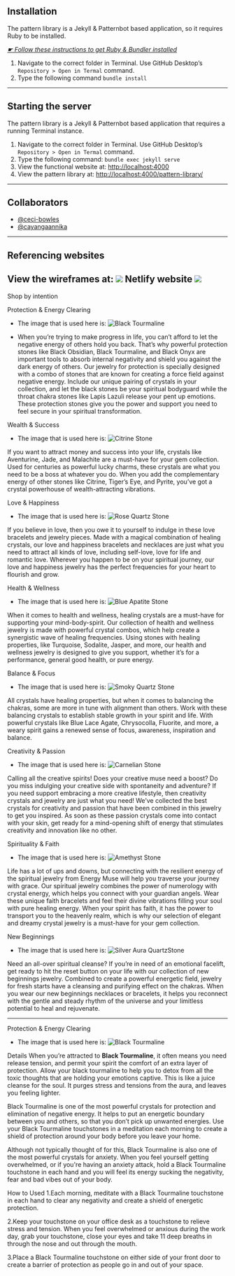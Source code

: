 ## Installation

The pattern library is a Jekyll & Patternbot based application, so it requires Ruby to be installed.

[*☛ Follow these instructions to get Ruby & Bundler installed*](https://learn-the-web.algonquindesign.ca/courses/web-dev-4/install-more-developer-tools/)

1. Navigate to the correct folder in Terminal. Use GitHub Desktop’s `Repository > Open in Termal` command.
2. Type the following command `bundle install`

---

## Starting the server

The pattern library is a Jekyll & Patternbot based application that requires a running Terminal instance.

1. Navigate to the correct folder in Terminal. Use GitHub Desktop’s `Repository > Open in Termal` command.
2. Type the following command: `bundle exec jekyll serve`
3. View the functional website at: [http://localhost:4000](http://localhost:4000)
4. View the pattern library at: [http://localhost:4000/pattern-library/](http://localhost:4000/pattern-library/)

---
## Collaborators

- [@ceci-bowles](https://github.com/ceci-bowles)
- [@cayangaannika](https://github.com/cayangaannika)
---
## Referencing websites
View the wireframes at: ![ ](/assets/wireframes.xd)
Netlify website ![ ](https://agitated-almeida-fa4e80.netlify.com/pattern-library/#brand)
---

Shop by intention

Protection & Energy Clearing
- The image that is used here is: ![Black Tourmaline](/images/crystals/black-tourmaline.png)

- When you’re trying to make progress in life, you can’t afford to let the negative energy of others hold you back. That’s why powerful protection stones like Black Obsidian, Black Tourmaline, and Black Onyx are important tools to absorb internal negativity and shield you against the dark energy of others. Our jewelry for protection is specially designed with a combo of stones that are known for creating a force field against negative energy. Include our unique pairing of crystals in your collection, and let the black stones be your spiritual bodyguard while the throat chakra stones like Lapis Lazuli release your pent up emotions. These protection stones give you the power and support you need to feel secure in your spiritual transformation.

Wealth & Success
- The image that is used here is: ![Citrine Stone](/images/crystals/citrine-stone.png)

If you want to attract money and success into your life, crystals like Aventurine, Jade, and Malachite are a must-have for your gem collection.  Used for centuries as powerful lucky charms, these crystals are what you need to be a boss at whatever you do. When you add the complementary energy of other stones like Citrine, Tiger’s Eye, and Pyrite, you’ve got a crystal powerhouse of wealth-attracting vibrations.

Love & Happiness
- The image that is used here is: ![Rose Quartz Stone](/images/crystals/rose-quartz-stone.png)

If you believe in love, then you owe it to yourself to indulge in these love bracelets and jewelry pieces. Made with a magical combination of healing crystals, our love and happiness bracelets and necklaces are just what you need to attract all kinds of love, including self-love, love for life and romantic love. Wherever you happen to be on your spiritual journey, our love and happiness jewelry has the perfect frequencies for your heart to flourish and grow.

Health & Wellness
- The image that is used here is: ![Blue Apatite Stone](/images/crystals/blue-apatite.png)

When it comes to health and wellness, healing crystals are a must-have for supporting your mind-body-spirit. Our collection of health and wellness jewelry is made with powerful crystal combos, which help create a synergistic wave of healing frequencies. Using stones with healing properties, like Turquoise, Sodalite, Jasper, and more, our health and wellness jewelry is designed to give you support, whether it’s for a performance, general good health, or pure energy.

Balance & Focus
- The image that is used here is: ![Smoky Quartz Stone](/images/crystals/smoky-quartz-stone.png)

All crystals have healing properties, but when it comes to balancing the chakras, some are more in tune with alignment than others. Work with these balancing crystals to establish stable growth in your spirit and life. With powerful crystals like Blue Lace Agate, Chrysocolla, Fluorite, and more, a weary spirit gains a renewed sense of focus, awareness, inspiration and balance.

Creativity & Passion
- The image that is used here is: ![Carnelian Stone](/images/crystals/carnelian-stone.png)

Calling all the creative spirits! Does your creative muse need a boost? Do you miss indulging your creative side with spontaneity and adventure? If you need support embracing a more creative lifestyle, then creativity crystals and jewelry are just what you need! We’ve collected the best crystals for creativity and passion that have been combined in this jewelry to get you inspired. As soon as these passion crystals come into contact with your skin, get ready for a mind-opening shift of energy that stimulates creativity and innovation like no other.

Spirituality & Faith
- The image that is used here is: ![Amethyst Stone](/images/crystals/amethyst-stone.png)

Life has a lot of ups and downs, but connecting with the resilient energy of the spiritual jewelry from Energy Muse will help you traverse your journey with grace. Our spiritual jewelry combines the power of numerology with crystal energy, which helps you connect with your guardian angels. Wear these unique faith bracelets and feel their divine vibrations filling your soul with pure healing energy. When your spirit has faith, it has the power to transport you to the heavenly realm, which is why our selection of elegant and dreamy crystal jewelry is a must-have for your gem collection.

New Beginnings
- The image that is used here is: ![Silver Aura QuartzStone](/images/crystals/silver-aura-quartz-stone.png)

Need an all-over spiritual cleanse? If you’re in need of an emotional facelift, get ready to hit the reset button on your life with our collection of new beginnings jewelry. Combined to create a powerful energetic field, jewelry for fresh starts have a cleansing and purifying effect on the chakras. When you wear our new beginnings necklaces or bracelets, it helps you reconnect with the gentle and steady rhythm of the universe and your limitless potential to heal and rejuvenate.

---
Protection & Energy Clearing
- The image that is used here is: ![Black Tourmaline](/images/crystals/black-tourmaline.png)

Details
When you’re attracted to <strong>Black Tourmaline</strong>, it often means you need release tension, and permit your spirit the comfort of an extra layer of protection. Allow your black tourmaline to help you to detox from all the toxic thoughts that are holding your emotions captive. This is like a juice cleanse for the soul. It purges stress and tensions from the aura, and leaves you feeling lighter.

Black Tourmaline is one of the most powerful crystals for protection and elimination of negative energy. It helps to put an energetic boundary between you and others, so that you don’t pick up unwanted energies. Use your Black Tourmaline touchstones in a meditation each morning to create a shield of protection around your body before you leave your home.

Although not typically thought of for this, Black Tourmaline is also one of the most powerful crystals for anxiety. When you feel yourself getting overwhelmed, or if you're having an anxiety attack, hold a Black Tourmaline touchstone in each hand and you will feel its energy sucking the negativity, fear and bad vibes out of your body.

How to Used
1.Each morning, meditate with a Black Tourmaline touchstone in each hand to clear any negativity and create a shield of energetic protection.

2.Keep your touchstone on your office desk as a touchstone to relieve stress and tension. When you feel overwhelmed or anxious during the work day, grab your touchstone, close your eyes and take 11 deep breaths in through the nose and out through the mouth.

3.Place a Black Tourmaline touchstone on either side of your front door to create a barrier of protection as people go in and out of your space.
